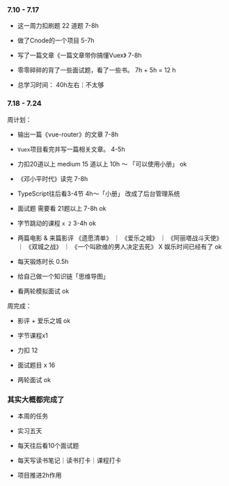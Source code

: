 ### 7.10 - 7.17

+ 这一周力扣刷题 22 道题 7-8h

+ 做了Cnode的一个项目 5-7h

+ 写了一篇文章《一篇文章带你搞懂Vuex》 7-8h

+ 零零碎碎的背了一些面试题，看了一些书。 7h + 5h = 12 h

+ 总学习时间： 40h左右｜不太够

### 7.18 - 7.24

周计划： 

+ 输出一篇《vue-router》的文章 7-8h

+ `Vuex`项目看完并写一篇相关文章。 4-5h

+ 力扣20道以上 medium 15 道以上 10h ～ 「可以使用小册」 ok

+ 《邓小平时代》读完 7-8h

+ TypeScript往后看3-4节 4h～「小册」 改成了后台管理系统

+ 面试题 需要看 21题以上 7-8h ok

+ 字节跳动的课程 `x 2` 3-4h ok

+ 两篇电影 & 来篇影评 《遗愿清单》 ｜ 《爱乐之城》 ｜ 《阿丽塔战斗天使》 ｜ 《双城之战》 ｜ 《一个叫欧维的男人决定去死》 X 娱乐时间已经有了 ok

+ 每天锻炼时长 0.5h

+ 给自己做一个知识链「思维导图」

+ 看两轮模拟面试 ok

周完成：

+ 影评 + 爱乐之城 ok

+ 字节课程x1

+ 力扣 12

+ 面试题目 x 16

+ 两轮面试 ok


### 其实大概都完成了

+ 本周的任务

+ 实习五天

+ 每天往后看10个面试题

+ 每天写读书笔记｜读书打卡｜课程打卡

+ 项目推进2h作用